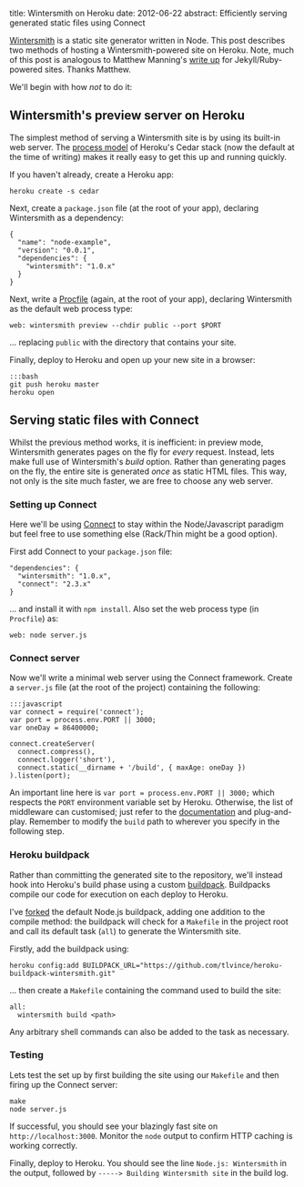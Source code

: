 title: Wintersmith on Heroku
date: 2012-06-22
abstract: Efficiently serving generated static files using Connect

[Wintersmith][] is a static site generator written in Node. This post describes
two methods of hosting a Wintersmith-powered site on Heroku. Note, much of this
post is analogous to Matthew Manning's [write up][mm] for Jekyll/Ruby-powered
sites. Thanks Matthew.

We'll begin with how *not* to do it:

## Wintersmith's preview server on Heroku

The simplest method of serving a Wintersmith site is by using its built-in web
server. The [process model][pm] of Heroku's Cedar stack (now the default at the
time of writing) makes it really easy to get this up and running quickly.

If you haven't already, create a Heroku app:

    heroku create -s cedar

Next, create a `package.json` file (at the root of your app), declaring
Wintersmith as a dependency:

    {
      "name": "node-example",
      "version": "0.0.1",
      "dependencies": {
        "wintersmith": "1.0.x"
      }
    }

Next, write a [Procfile][] (again, at the root of your app), declaring
Wintersmith as the default web process type:

    web: wintersmith preview --chdir public --port $PORT

... replacing `public` with the directory that contains your site.

Finally, deploy to Heroku and open up your new site in a browser:

    :::bash
    git push heroku master
    heroku open

## Serving static files with Connect

Whilst the previous method works, it is inefficient: in preview mode,
Wintersmith generates pages on the fly for *every* request. Instead, lets make
full use of Wintersmith's *build* option. Rather than generating pages on the
fly, the entire site is generated *once* as static HTML files. This way, not
only is the site much faster, we are free to choose any web server.

### Setting up Connect

Here we'll be using [Connect][] to stay within the Node/Javascript paradigm but
feel free to use something else (Rack/Thin might be a good option).

First add Connect to your `package.json` file:

    "dependencies": {
      "wintersmith": "1.0.x",
      "connect": "2.3.x"
    }

... and install it with `npm install`. Also set the web process type (in
`Procfile`) as:

    web: node server.js

### Connect server

Now we'll write a minimal web server using the Connect framework. Create a
`server.js` file (at the root of the project) containing the following:

    :::javascript
    var connect = require('connect');
    var port = process.env.PORT || 3000;
    var oneDay = 86400000;

    connect.createServer(
      connect.compress(),
      connect.logger('short'),
      connect.static(__dirname + '/build', { maxAge: oneDay })
    ).listen(port);

An important line here is `var port = process.env.PORT || 3000;` which respects
the `PORT` environment variable set by Heroku. Otherwise, the list of middleware
can customised; just refer to the [documentation][connect] and plug-and-play.
Remember to modify the `build` path to wherever you specify in the following
step.

### Heroku buildpack

Rather than committing the generated site to the repository, we'll instead hook
into Heroku's build phase using a custom [buildpack][]. Buildpacks compile our
code for execution on each deploy to Heroku.

I've [forked][buildpackws] the default Node.js buildpack, adding one addition to
the compile method: the buildpack will check for a `Makefile` in the project
root and call its default task (`all`) to generate the Wintersmith site.

Firstly, add the buildpack using:

    heroku config:add BUILDPACK_URL="https://github.com/tlvince/heroku-buildpack-wintersmith.git"

... then create a `Makefile` containing the command used to build the site:

    all:
      wintersmith build <path>

Any arbitrary shell commands can also be added to the task as necessary.

### Testing

Lets test the set up by first building the site using our `Makefile` and then
firing up the Connect server:

    make
    node server.js

If successful, you should see your blazingly fast site on
`http://localhost:3000`. Monitor the `node` output to confirm HTTP caching is
working correctly.

Finally, deploy to Heroku. You should see the line `Node.js: Wintersmith` in the
output, followed by `-----> Building Wintersmith site` in the build log.

  [mm]: http://www.mwmanning.com/2011/11/29/Run-Your-Jekyll-Site-On-Heroku.html
  [pm]: https://devcenter.heroku.com/articles/cedar#process_model
  [connect]: http://www.senchalabs.org/connect/
  [procfile]: https://devcenter.heroku.com/articles/procfile
  [buildpack]: https://devcenter.heroku.com/articles/buildpacks
  [buildpackws]: https://github.com/tlvince/heroku-buildpack-wintersmith
  [wintersmith]: http://jnordberg.github.com/wintersmith/
